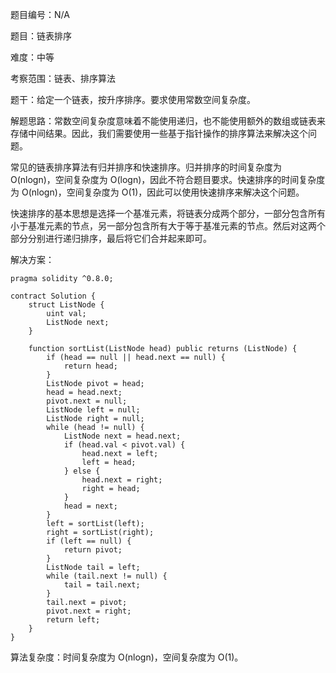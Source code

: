 题目编号：N/A

题目：链表排序

难度：中等

考察范围：链表、排序算法

题干：给定一个链表，按升序排序。要求使用常数空间复杂度。

解题思路：常数空间复杂度意味着不能使用递归，也不能使用额外的数组或链表来存储中间结果。因此，我们需要使用一些基于指针操作的排序算法来解决这个问题。

常见的链表排序算法有归并排序和快速排序。归并排序的时间复杂度为 O(nlogn)，空间复杂度为 O(logn)，因此不符合题目要求。快速排序的时间复杂度为 O(nlogn)，空间复杂度为 O(1)，因此可以使用快速排序来解决这个问题。

快速排序的基本思想是选择一个基准元素，将链表分成两个部分，一部分包含所有小于基准元素的节点，另一部分包含所有大于等于基准元素的节点。然后对这两个部分分别进行递归排序，最后将它们合并起来即可。

解决方案：

```
pragma solidity ^0.8.0;

contract Solution {
    struct ListNode {
        uint val;
        ListNode next;
    }

    function sortList(ListNode head) public returns (ListNode) {
        if (head == null || head.next == null) {
            return head;
        }
        ListNode pivot = head;
        head = head.next;
        pivot.next = null;
        ListNode left = null;
        ListNode right = null;
        while (head != null) {
            ListNode next = head.next;
            if (head.val < pivot.val) {
                head.next = left;
                left = head;
            } else {
                head.next = right;
                right = head;
            }
            head = next;
        }
        left = sortList(left);
        right = sortList(right);
        if (left == null) {
            return pivot;
        }
        ListNode tail = left;
        while (tail.next != null) {
            tail = tail.next;
        }
        tail.next = pivot;
        pivot.next = right;
        return left;
    }
}
```

算法复杂度：时间复杂度为 O(nlogn)，空间复杂度为 O(1)。